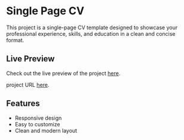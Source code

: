 # Single Page CV

This project is a single-page CV template designed to showcase your professional experience, skills, and education in a clean and concise format.

## Live Preview

Check out the live preview of the project [here](https://mohammadsoleimanikia.github.io/single-page-cv/).

project URL [here](https://roadmap.sh/projects/single-page-cv).
## Features

- Responsive design
- Easy to customize
- Clean and modern layout